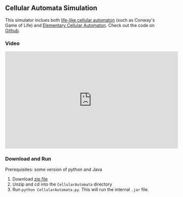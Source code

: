 ## Cellular Automata Simulation

This simulator inclues both [life-like cellular automaton](https://en.wikipedia.org/wiki/Life-like_cellular_automaton) (such as Conway's Game of Life) and [Elementary Cellular Automaton](https://mathworld.wolfram.com/ElementaryCellularAutomaton.html). Check out the code on [Github](https://github.com/SusanC3/Cellular-Automata).

### Video
<iframe 
    width="560" 
    height="315" 
    src="https://www.youtube.com/embed/dc4Iij_VFTQ" 
    title="The Beauty of Cellular Automata" 
    frameborder="0" 
    allow="accelerometer; autoplay; clipboard-write; encrypted-media; gyroscope; picture-in-picture; web-share" 
    allowfullscreen
>
</iframe>

### Download and Run
Prerequisites: some version of python and Java

1. Download [zip file](https://drive.google.com/uc?export=download&id=1kMwQnLsk3KasR6CzNuy4jvD7PQ7AvA1-)
2. Unzip and cd into the `CellularAutomata` directory
3. Run `python CellularAutomata.py`. This will run the internal `.jar` file.
